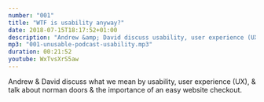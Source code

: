 ```yaml
---
number: "001"
title: "WTF is usability anyway?"
date: 2018-07-15T18:17:52+01:00
description: "Andrew &amp; David discuss usability, user experience (UX), &amp; talk about norman doors &amp; the importance of an easy website checkout."
mp3: "001-unusable-podcast-usability.mp3"
duration: 00:21:52
youtube: WxTvsXrS5aw
---
```


Andrew &amp; David discuss what we mean by usability, user experience (UX), &amp; talk about norman doors &amp; the importance of an easy website checkout.
